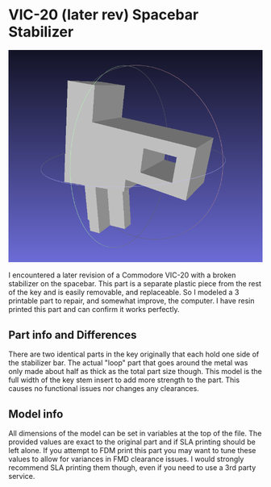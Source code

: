 # VIC-20 (later rev) Spacebar Stabilizer 

![A 3d render of the part](model-image.png "A render of the model")

I encountered a later revision of a Commodore VIC-20 with a broken stabilizer on the spacebar.
This part is a separate plastic piece from the rest of the key and is easily removable, and replaceable. 
So I modeled a 3 printable part to repair, and somewhat improve, the computer. I have resin printed this part and can confirm it works perfectly.

## Part info and Differences

There are two identical parts in the key originally that each hold one side of the stabilizer bar. The actual "loop" part that goes around the metal was only made about half as thick as the total part size though. This model is the full width of the key stem insert to add more strength to the part. This causes no functional issues nor changes any clearances.

## Model info

All dimensions of the model can be set in variables at the top of the file. The provided values are exact to the original part and if SLA printing should be left alone. If you attempt to FDM print this part you may want to tune these values to allow for variances in FMD clearance issues. I would strongly recommend SLA printing them though, even if you need to use a 3rd party service.